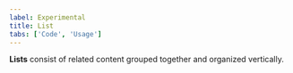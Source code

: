 ```yaml
---
label: Experimental
title: List
tabs: ['Code', 'Usage']
---
```


<page-intro>**Lists** consist of related content grouped together and organized vertically.</page-intro>

<component 
    name="Ordered List"
    component="list" 
    variation="list--ordered"
    experimental="true"
    >
</component>

<component 
    name="Unordered List"
    component="list" 
    variation="list"
    experimental="true"
    >
</component>
<component-docs component="list"></component-docs>
